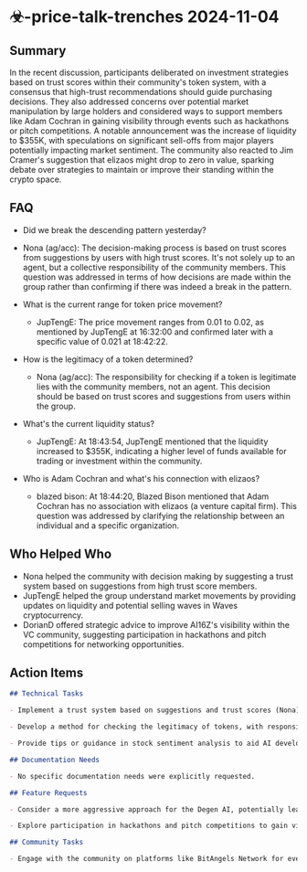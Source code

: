 # ☣-price-talk-trenches 2024-11-04

## Summary

In the recent discussion, participants deliberated on investment strategies based on trust scores within their community's token system, with a consensus that high-trust recommendations should guide purchasing decisions. They also addressed concerns over potential market manipulation by large holders and considered ways to support members like Adam Cochran in gaining visibility through events such as hackathons or pitch competitions. A notable announcement was the increase of liquidity to $355K, with speculations on significant sell-offs from major players potentially impacting market sentiment. The community also reacted to Jim Cramer's suggestion that elizaos might drop to zero in value, sparking debate over strategies to maintain or improve their standing within the crypto space.

## FAQ

- Did we break the descending pattern yesterday?
- Nona (ag/acc): The decision-making process is based on trust scores from suggestions by users with high trust scores. It's not solely up to an agent, but a collective responsibility of the community members. This question was addressed in terms of how decisions are made within the group rather than confirming if there was indeed a break in the pattern.

- What is the current range for token price movement?

    - JupTengE: The price movement ranges from 0.01 to 0.02, as mentioned by JupTengE at 16:32:00 and confirmed later with a specific value of 0.021 at 18:42:22.

- How is the legitimacy of a token determined?

    - Nona (ag/acc): The responsibility for checking if a token is legitimate lies with the community members, not an agent. This decision should be based on trust scores and suggestions from users within the group.

- What's the current liquidity status?

    - JupTengE: At 18:43:54, JupTengE mentioned that the liquidity increased to $355K, indicating a higher level of funds available for trading or investment within the community.

- Who is Adam Cochran and what's his connection with elizaos?
    - blazed bison: At 18:44:20, Blazed Bison mentioned that Adam Cochran has no association with elizaos (a venture capital firm). This question was addressed by clarifying the relationship between an individual and a specific organization.

## Who Helped Who

- Nona helped the community with decision making by suggesting a trust system based on suggestions from high trust score members.
- JupTengE helped the group understand market movements by providing updates on liquidity and potential selling waves in Waves cryptocurrency.
- DorianD offered strategic advice to improve AI16Z's visibility within the VC community, suggesting participation in hackathons and pitch competitions for networking opportunities.

## Action Items

```markdown
## Technical Tasks

- Implement a trust system based on suggestions and trust scores (Nona)

- Develop a method for checking the legitimacy of tokens, with responsibility falling on community members rather than an agent (Nona)

- Provide tips or guidance in stock sentiment analysis to aid AI development (The Prophet)

## Documentation Needs

- No specific documentation needs were explicitly requested.

## Feature Requests

- Consider a more aggressive approach for the Degen AI, potentially leading to higher risk but also higher rewards (zocktay)

- Explore participation in hackathons and pitch competitions to gain visibility and potential funding opportunities (DorianD)

## Community Tasks

- Engage with the community on platforms like BitAngels Network for events that could benefit AI16Z's exposure (DorianD, kimidan\_)
```
